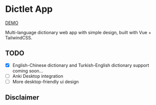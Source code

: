 # Dictlet App

[DEMO][0]

Multi-language dictionary web app with simple design, built with Vue + TailwindCSS.

## TODO

- [x] English-Chinese dictionary and Turkish-English dictionary support coming soon...
- [ ] Anki Desktop integration
- [ ] More desktop-friendly ui design

## Disclaimer

[0]: https://dictlet-app.vercel.app/
